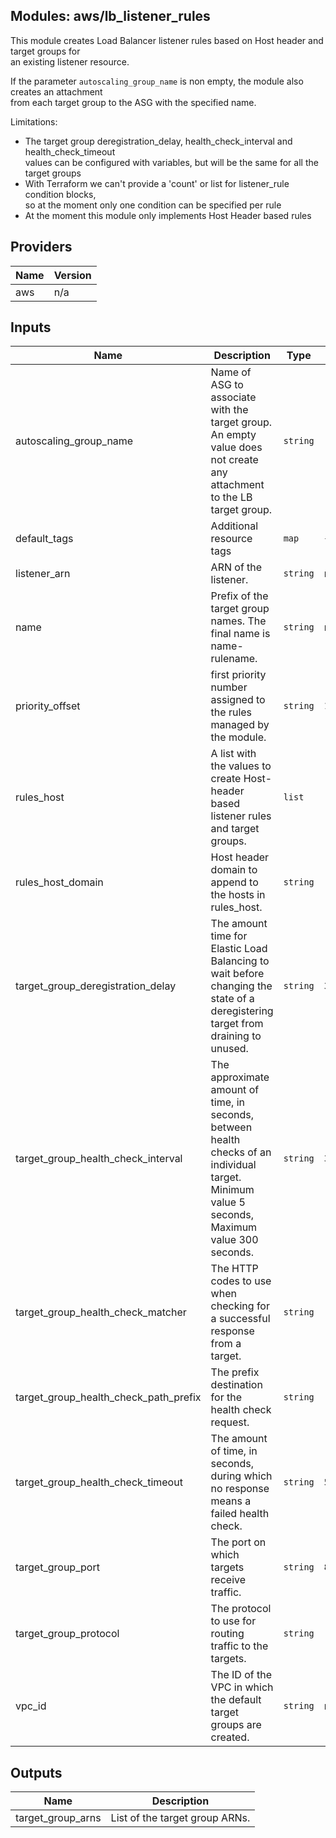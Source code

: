 ## Modules: aws/lb\_listener\_rules

This module creates Load Balancer listener rules based on Host header and target groups for  
an existing listener resource.

If the parameter `autoscaling_group_name` is non empty, the module also creates an attachment  
from each target group to the ASG with the specified name.

Limitations:
 - The target group deregistration\_delay, health\_check\_interval and health\_check\_timeout  
values can be configured with variables, but will be the same for all the target groups
 - With Terraform we can't provide a 'count' or list for listener\_rule condition blocks,  
so at the moment only one condition can be specified per rule
 - At the moment this module only implements Host Header based rules

## Providers

| Name | Version |
|------|---------|
| aws | n/a |

## Inputs

| Name | Description | Type | Default | Required |
|------|-------------|------|---------|:-----:|
| autoscaling\_group\_name | Name of ASG to associate with the target group. An empty value does not create any attachment to the LB target group. | `string` | `""` | no |
| default\_tags | Additional resource tags | `map` | `{}` | no |
| listener\_arn | ARN of the listener. | `string` | n/a | yes |
| name | Prefix of the target group names. The final name is name-rulename. | `string` | n/a | yes |
| priority\_offset | first priority number assigned to the rules managed by the module. | `string` | `1` | no |
| rules\_host | A list with the values to create Host-header based listener rules and target groups. | `list` | `[]` | no |
| rules\_host\_domain | Host header domain to append to the hosts in rules\_host. | `string` | `"*"` | no |
| target\_group\_deregistration\_delay | The amount time for Elastic Load Balancing to wait before changing the state of a deregistering target from draining to unused. | `string` | `300` | no |
| target\_group\_health\_check\_interval | The approximate amount of time, in seconds, between health checks of an individual target. Minimum value 5 seconds, Maximum value 300 seconds. | `string` | `30` | no |
| target\_group\_health\_check\_matcher | The HTTP codes to use when checking for a successful response from a target. | `string` | `"200-399"` | no |
| target\_group\_health\_check\_path\_prefix | The prefix destination for the health check request. | `string` | `"/_healthcheck_"` | no |
| target\_group\_health\_check\_timeout | The amount of time, in seconds, during which no response means a failed health check. | `string` | `5` | no |
| target\_group\_port | The port on which targets receive traffic. | `string` | `80` | no |
| target\_group\_protocol | The protocol to use for routing traffic to the targets. | `string` | `"HTTP"` | no |
| vpc\_id | The ID of the VPC in which the default target groups are created. | `string` | n/a | yes |

## Outputs

| Name | Description |
|------|-------------|
| target\_group\_arns | List of the target group ARNs. |

